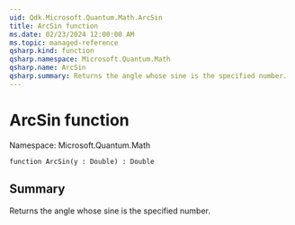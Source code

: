 ```yaml
---
uid: Qdk.Microsoft.Quantum.Math.ArcSin
title: ArcSin function
ms.date: 02/23/2024 12:00:00 AM
ms.topic: managed-reference
qsharp.kind: function
qsharp.namespace: Microsoft.Quantum.Math
qsharp.name: ArcSin
qsharp.summary: Returns the angle whose sine is the specified number.
---
```


# ArcSin function

Namespace: Microsoft.Quantum.Math

```qsharp
function ArcSin(y : Double) : Double
```

## Summary
Returns the angle whose sine is the specified number.
